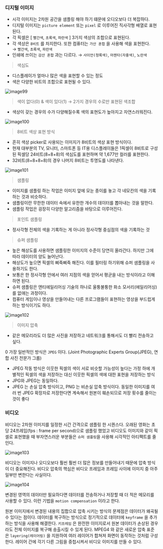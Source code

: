 ### 디지털 이미지

- 시각 이미지는 2차원 공간을 샘플링 해야 하기 떄문에 오디오보다 더 복잡하다.
- 디지털 이미지는 `picture element` 또는 `pixel` 로 이루어진 직사각형 배열로 표현된다.
- 각 픽셀은 [ `빨간색`, `초록색`, `파란색` ] 3가지 색상의 조합으로 표현된다.
- 각 색상은 `8비트` 를 차지한다. 또한 컴퓨터는 `가산 혼합` 을 사용해 색을 표현한다. → `빨간색`, `초록색`, `파란색`
- 인쇄에 쓰이는 `감산 혼합` 과는 다르다. → `사이언(청록색)`, `마젠타(자홍색)`, `노란색`

> 색심도

- 디스플레이가 얼마나 많은 색을 표현할 수 있는 정도
- 색은 다양한 비트의 조합으로 표현될 수 있다.

![image99](https://github.com/user-attachments/assets/52a070da-4050-47ae-9b7c-1dd1cb1f86da)

> 색이 없다(0) & 색이 있다(1) → 2가지 경우의 수로만 표현된 색조합

- 색상이 갖는 경우의 수가 다양해질수록 색의 표현도가 높아지고 자연스러워진다.

![image100](https://github.com/user-attachments/assets/4e022be1-b191-40ae-aa14-fcbbb06850d5)

> 8비트 색상 표현 방식

- 흔히 색상 picker로 사용되는 이미지가 8비트의 색상 표현 방식이다.
- 현재 대부분의 TV, 모니터, 스마트폰 등 IT용 디스플레이들은 1픽셀이 8비트로 구성된
픽셀당 24비트(8+8+8)의 색심도를 표현하며  약 1,677만 컬러를 표현한다.
- 32비트(8+8+8+8)의 경우 나머지 8비트는 투명도를 나타낸다.

![image101](https://github.com/user-attachments/assets/d42aedd8-da08-4eb9-afd9-bc31960c67ce)

> 샘플링

- 이미지를 샘플링 하는 작업은 이미지 앞에 모눈 종이를 놓고 각 네모칸의 색을 기록하는 것과 비슷하다.
- 샘플링이란 무한한 데이터 속에서 유한한 개수의 데이터를 뽑아내는 것을 말한다.
- 샘플링 작업은 굉장히 다양한 알고리즘을 바탕으로 이루어진다.

> 포인트 샘플링

- 정사각형 전체의 색을 기록하는 게 아니라 정사각형 중심점의 색을 기록하는 것

> 슈퍼 샘플링

- 높은 해상도를 사용하면 샘플링한 이미지의 수준이 당연히 올라간다. 하지만 그에 따라 데이터의 양도 늘어난다.
- 해상도가 높으면 픽셀의 삐죽삐죽 해진다. 이를 필터링 하기위해 슈퍼 샘플링을 사용하기도 한다.
- 보통은 한 정사각형 안에서 여러 지점의 색을 얻어서 평균을 내는 방식이라고 이해하면 된다.
- 슈퍼 샘플링은 앤티에일리어싱 기술의 하나로 울퉁불퉁한 화소 모서리(에일리어싱)를 없애는 과정이다.
- 컴퓨터 게임이나 영상을 만들어내는 다른 프로그램들이 표현하는 영상을 부드럽게 하는 방식이기도 하다.

![image102](https://github.com/user-attachments/assets/de1e6a5b-906d-4ed5-8721-b53552abc597)

> 이미지 압축

- 같은 메모리라도 더 많은 사진을 저장하고 네트워크를 통해서도 더 빨리 전송하고 싶다.

0 가장 일반적인 방식은 `JPEG` 이다. (Joint Photographic Experts Group(JPEG), 연합 사진 전문가 그룹)

- JPEG 작동 방식은 이웃한 픽셀의 색이 서로 비슷할 가능성이 높다는 가정 하에 개별적인 픽셀의 색을 저장하는 대신 이웃한 픽셀의 색에 대한 표현을 저장하는 방식
- JPG와 JPEG는 동일하다.
- JPEG 는 손실 압축 방식이고, PNG 는 비손실 압축 방식이다. 동일한 이미지를 여러 번 JPEG 확장자로 저장한다면 계속해서 원본이 훼손되므로 저장 횟수를 줄이는 것이 좋다

### 비디오

비디오는 2차원 이미지를 일정한 시간 간격으로 샘플링 한 시퀀스다. 오래된 영화는 초당 24프레임(fps : frame per second)으로 샘플링 했었고 비디오도 이미지와 같이 픽셀로 표현했을 때 부자연스러운 부분들은 `슈퍼 샘플링`을 사용해 시각적인 아티팩트를 줄인다.

![image103](https://github.com/user-attachments/assets/add59be8-905f-4f89-88e2-2537bb8e02ba)

비디오는 이미지나 오디오보다 훨씬 훨씬 더 많은 정보를 만들어내기 때문에 압축 방식이 더 중요해진다. 비디오 압축의 핵심은 비디오 프레임과 프레임 사이에 이미지 중 아주 일부만 변한다는 사실이다.

![image104](https://github.com/user-attachments/assets/fcfcbcee-4b58-4dd7-8df9-aec4d8cfaa45)

변경된 영역의 데이터만 필요하다면 데이터를 전송하거나 저장할 때 더 적은 메모리를 사용할 수 있다. 이런 기법을 `motion compensation` 이라고 한다. 

원본 이미지에서 변경된 내용의 집합으로 압축 시키는 방식의 문제점은 데이터가 왜곡될 수 있다는 점이다. 데이터를 복구하는 방식으로 정기적으로 데이터에 `keyframe` 을 추가하는 방식을 사용해 해결한다. `키프레임` 은 완전한 이미지로서 원본 데이터가 손상된 경우라도 전체 이미지를 복구해 송출시킬 수 있게 된다. MPEG4 와 같은 새로운 압축 표준은 `layering(레이어링)` 을 지원하여 여러 레이어가 합쳐져 화면이 동작하는 것처럼 구성한다. 레이어 간에 각기 다른 그림을 중첩시켜서 비디오 이미지를 만들 수 있다.